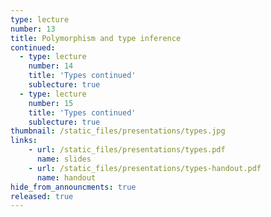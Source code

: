 ```yaml
---
type: lecture
number: 13
title: Polymorphism and type inference
continued:
  - type: lecture
    number: 14
    title: 'Types continued'
    sublecture: true
  - type: lecture
    number: 15
    title: 'Types continued'
    sublecture: true
thumbnail: /static_files/presentations/types.jpg
links:
    - url: /static_files/presentations/types.pdf
      name: slides
    - url: /static_files/presentations/types-handout.pdf
      name: handout
hide_from_announcments: true
released: true
---
```

